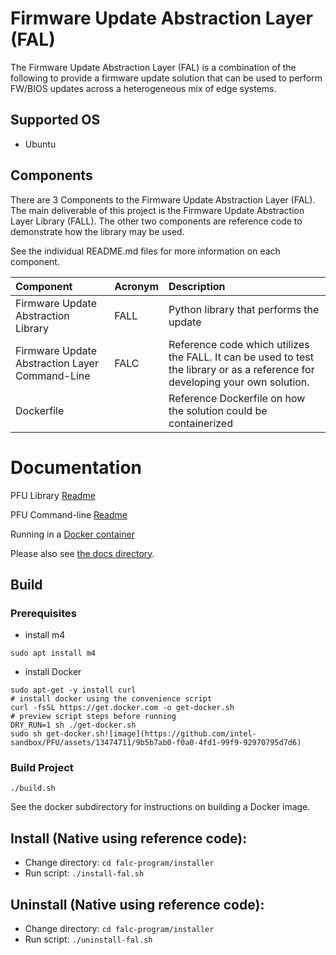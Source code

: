 # Firmware Update Abstraction Layer (FAL)

The Firmware Update Abstraction Layer (FAL) is a combination of the following to provide a firmware update solution that can be used to perform FW/BIOS updates across a heterogeneous mix of edge systems.

## Supported OS
* Ubuntu

## Components

There are 3 Components to the Firmware Update Abstraction Layer (FAL).  The main deliverable of this project is the Firmware Update Abstraction Layer Library (FALL).  The other two components are reference code to demonstrate how the library may be used.

See the individual README.md files for more information on each component.

| Component                                      | Acronym | Description                                                                                                                     |
|:-----------------------------------------------|:--------|:--------------------------------------------------------------------------------------------------------------------------------|
| Firmware Update Abstraction Library            | FALL    | Python library that performs the update                                                                                         |
| Firmware Update Abstraction Layer Command-Line | FALC    | Reference code which utilizes the FALL.  It can be used to test the library or as a reference for developing your own solution. |             |
| Dockerfile                                     |         | Reference Dockerfile on how the solution could be containerized                                                                 |

# Documentation

PFU Library [Readme](fal-library/README.md)

PFU Command-line [Readme](falc-program/README.md)

Running in a [Docker container](docker/README.md)

Please also see [the docs directory](docs).

## Build

### Prerequisites
* install m4 

`sudo apt install m4`

* install Docker
```
sudo apt-get -y install curl 
# install docker using the convenience script 
curl -fsSL https://get.docker.com -o get-docker.sh 
# preview script steps before running 
DRY_RUN=1 sh ./get-docker.sh 
sudo sh get-docker.sh![image](https://github.com/intel-sandbox/PFU/assets/13474711/9b5b7ab0-f0a0-4fd1-99f9-92970795d7d6)
```

### Build Project
`./build.sh`

See the docker subdirectory for instructions on building a Docker image.

## Install (Native using reference code):

* Change directory: `cd falc-program/installer`
* Run script: `./install-fal.sh`


## Uninstall (Native using reference code):

* Change directory: `cd falc-program/installer`
* Run script: `./uninstall-fal.sh`
 

